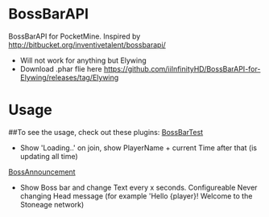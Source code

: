 # BossBarAPI
BossBarAPI for PocketMine. Inspired by http://bitbucket.org/inventivetalent/bossbarapi/
- Will not work for anything but Elywing
- Download .phar flie here https://github.com/iiInfinityHD/BossBarAPI-for-Elywing/releases/tag/Elywing

# Usage
##To see the usage, check out these plugins:
[BossBarTest](https://github.com/thebigsmileXD/BossBarTest)
- Show 'Loading..' on join, show PlayerName + current Time after that (is updating all time)

[BossAnnouncement](https://github.com/thebigsmileXD/BossAnnouncement)
- Show Boss bar and change Text every x seconds. Configureable Never changing Head message (for example 'Hello {player}! Welcome to the Stoneage network)
